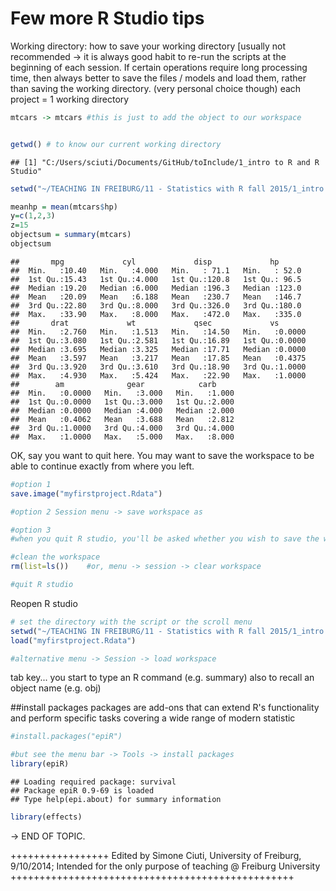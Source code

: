 # Few more R Studio tips

Working directory: how to save your working directory [usually not recommended -> it is always good habit to re-run the scripts at the beginning of each session. If certain operations require long processing time, then always better to save the files / models and load them, rather than saving the working directory. (very personal choice though)
each project = 1 working directory




```r
mtcars -> mtcars #this is just to add the object to our workspace


getwd() # to know our current working directory
```

```
## [1] "C:/Users/sciuti/Documents/GitHub/toInclude/1_intro to R and R Studio"
```

```r
setwd("~/TEACHING IN FREIBURG/11 - Statistics with R fall 2015/1_intro to R and R Studio") # to set my current wd
```




```r
meanhp = mean(mtcars$hp)
y=c(1,2,3)
z=15
objectsum = summary(mtcars)
objectsum
```

```
##       mpg             cyl             disp             hp       
##  Min.   :10.40   Min.   :4.000   Min.   : 71.1   Min.   : 52.0  
##  1st Qu.:15.43   1st Qu.:4.000   1st Qu.:120.8   1st Qu.: 96.5  
##  Median :19.20   Median :6.000   Median :196.3   Median :123.0  
##  Mean   :20.09   Mean   :6.188   Mean   :230.7   Mean   :146.7  
##  3rd Qu.:22.80   3rd Qu.:8.000   3rd Qu.:326.0   3rd Qu.:180.0  
##  Max.   :33.90   Max.   :8.000   Max.   :472.0   Max.   :335.0  
##       drat             wt             qsec             vs        
##  Min.   :2.760   Min.   :1.513   Min.   :14.50   Min.   :0.0000  
##  1st Qu.:3.080   1st Qu.:2.581   1st Qu.:16.89   1st Qu.:0.0000  
##  Median :3.695   Median :3.325   Median :17.71   Median :0.0000  
##  Mean   :3.597   Mean   :3.217   Mean   :17.85   Mean   :0.4375  
##  3rd Qu.:3.920   3rd Qu.:3.610   3rd Qu.:18.90   3rd Qu.:1.0000  
##  Max.   :4.930   Max.   :5.424   Max.   :22.90   Max.   :1.0000  
##        am              gear            carb      
##  Min.   :0.0000   Min.   :3.000   Min.   :1.000  
##  1st Qu.:0.0000   1st Qu.:3.000   1st Qu.:2.000  
##  Median :0.0000   Median :4.000   Median :2.000  
##  Mean   :0.4062   Mean   :3.688   Mean   :2.812  
##  3rd Qu.:1.0000   3rd Qu.:4.000   3rd Qu.:4.000  
##  Max.   :1.0000   Max.   :5.000   Max.   :8.000
```


OK, say you want to quit here. You may want to save the workspace to be able to continue exactly from where you left.

```r
#option 1
save.image("myfirstproject.Rdata")

#option 2 Session menu -> save workspace as

#option 3
#when you quit R studio, you'll be asked whether you wish to save the workspace
```


```r
#clean the workspace
rm(list=ls())    #or, menu -> session -> clear workspace

#quit R studio
```

Reopen R studio

```r
# set the directory with the script or the scroll menu
setwd("~/TEACHING IN FREIBURG/11 - Statistics with R fall 2015/1_intro to R and R Studio") 
load("myfirstproject.Rdata")

#alternative menu -> Session -> load workspace
```




tab key... you start to type an R command (e.g. summary)
also to recall an object name (e.g. obj)


##install packages
packages are add-ons that can extend R's functionality and perform specific tasks covering a wide range of modern statistic


```r
#install.packages("epiR")

#but see the menu bar -> Tools -> install packages
library(epiR)
```

```
## Loading required package: survival
## Package epiR 0.9-69 is loaded
## Type help(epi.about) for summary information
```

```r
library(effects)
```

-> END OF TOPIC.

+++++++++++++++++
Edited by Simone Ciuti, University of Freiburg, 9/10/2014; 
Intended for the only purpose of teaching @ Freiburg University
+++++++++++++++++++++++++++++++++++++++++++++++++
